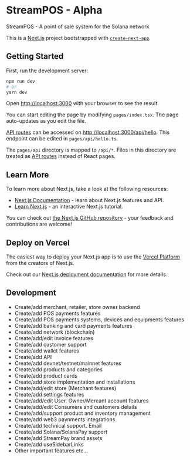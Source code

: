 # StreamPOS - Alpha

StreamPOS - A point of sale system for the Solana network

This is a [Next.js](https://nextjs.org/) project bootstrapped with [`create-next-app`](https://github.com/vercel/next.js/tree/canary/packages/create-next-app).

## Getting Started

First, run the development server:

```bash
npm run dev
# or
yarn dev
```

Open [http://localhost:3000](http://localhost:3000) with your browser to see the result.

You can start editing the page by modifying `pages/index.tsx`. The page auto-updates as you edit the file.

[API routes](https://nextjs.org/docs/api-routes/introduction) can be accessed on [http://localhost:3000/api/hello](http://localhost:3000/api/hello). This endpoint can be edited in `pages/api/hello.ts`.

The `pages/api` directory is mapped to `/api/*`. Files in this directory are treated as [API routes](https://nextjs.org/docs/api-routes/introduction) instead of React pages.

## Learn More

To learn more about Next.js, take a look at the following resources:

- [Next.js Documentation](https://nextjs.org/docs) - learn about Next.js features and API.
- [Learn Next.js](https://nextjs.org/learn) - an interactive Next.js tutorial.

You can check out [the Next.js GitHub repository](https://github.com/vercel/next.js/) - your feedback and contributions are welcome!

## Deploy on Vercel

The easiest way to deploy your Next.js app is to use the [Vercel Platform](https://vercel.com/new?utm_medium=default-template&filter=next.js&utm_source=create-next-app&utm_campaign=create-next-app-readme) from the creators of Next.js.

Check out our [Next.js deployment documentation](https://nextjs.org/docs/deployment) for more details.

## Development

- Create/add merchant, retailer, store owner backend
- Create/add POS payments features
- Create/add POS payments systems, devices and equipments features
- Create/add banking and card payments features
- Create/add network (blockchain)
- Create/add/edit invoice features
- Create/add customer support
- Create/add wallet features
- Create/add API
- Create/add devnet/testnet/mainnet features
- Create/add products and categories
- Create/add product cards
- Create/add store implementation and installations
- Create/add/edit store (Merchant features)
- Create/add settings features
- Create/add/edit User. Owner/Mercant account features
- Create/add/edit Consumers and customers details
- Create/add/support product and inventory management
- Create/add web3 paynments integrations
- Create/add technical support. Email
- Create/add Solana/SolanaPay support
- Create/add StreamPay brand assets
- Create/add useSidebarLinks
- Other important features etc...
